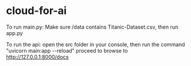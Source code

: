 # cloud-for-ai

To run main.py:
Make sure /data contains Titanic-Dataset.csv, then run app.py

To run the api:
open the src folder in your console, then run the command "uvicorn main:app --reload"
proceed to browse to http://127.0.0.1:8000/docs
